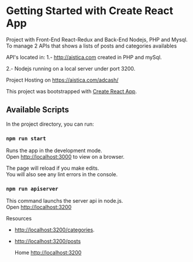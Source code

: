 # Getting Started with Create React App

Project with Front-End React-Redux and Back-End Nodejs, PHP and Mysql. To manage 2 APIs that shows a lists of posts and categories availables

API's located in:
1.- <http://aistica.com> created in PHP and mySql.

2.- Nodejs running on a local server under port 3200.

Project Hosting on <https://aistica.com/adcash/>

This project was bootstrapped with [Create React App](https://github.com/facebook/create-react-app).

## Available Scripts

In the project directory, you can run:

### `npm run start`

Runs the app in the development mode.\
Open [http://localhost:3000](http://localhost:3000) to view on a browser.

The page will reload if you make edits.\
You will also see any lint errors in the console.

### `npm run apiserver`

This command launchs the server api in node.js.\
Open [http://localhost:3200](http://localhost:3200)

 Resources

* <http://localhost:3200/categories>.

* <http://localhost:3200/posts>

  Home
  <http://localhost:3200>


